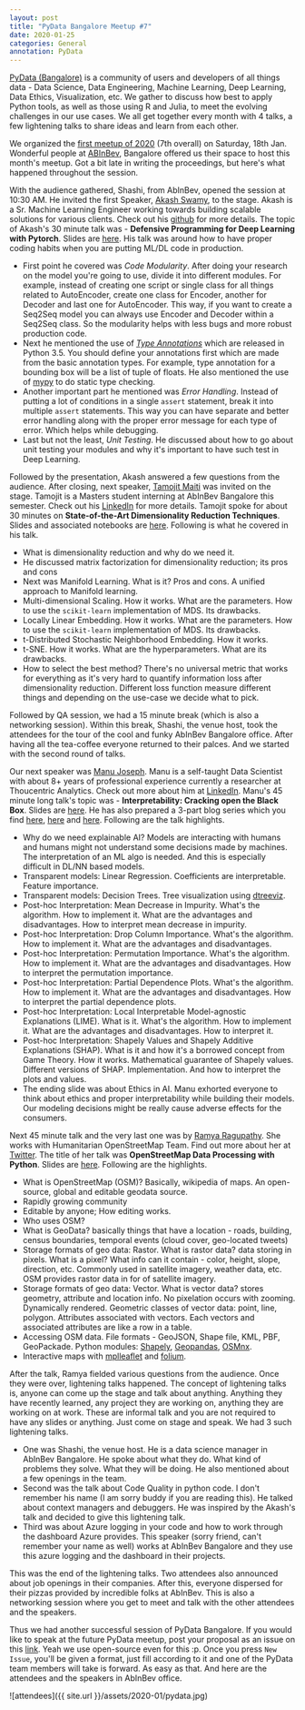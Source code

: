 ```yaml
---
layout: post
title: "PyData Bangalore Meetup #7"
date: 2020-01-25
categories: General
annotation: PyData
---
```



[PyData (Bangalore)](https://www.meetup.com/pydata-bangalore/) is a community of users and developers of all things data - Data Science, Data Engineering, Machine Learning, Deep Learning, Data Ethics, Visualization, etc. We gather to discuss how best to apply Python tools, as well as those using R and Julia, to meet the evolving challenges in our use cases. We all get together every month with 4 talks, a few lightening talks to share ideas and learn from each other.

We organized the [first meetup of 2020](https://www.meetup.com/pydata-bangalore/events/267686564/) (7th overall) on Saturday, 18th Jan. Wonderful people at [ABInBev](https://www.ab-inbev.com/), Bangalore offered us their space to host this month's meetup. Got a bit late in writing the proceedings, but here's what happened throughout the session.

With the audience gathered, Shashi, from AbInBev, opened the session at 10:30 AM. He invited the first Speaker, [Akash Swamy](https://github.com/hsakas), to the stage. Akash is a Sr. Machine Learning Engineer working towards building scalable solutions for various clients. Check out his [github](https://github.com/hsakas) for more details. The topic of Akash's 30 minute talk was - **Defensive Programming for Deep Learning with Pytorch**. Slides are [here](https://docs.google.com/presentation/d/1DPWiSbqlR-IVwn7-cx44ZXtr_Rkp0S5v00J_UsadGEg/edit?usp=sharing). His talk was around how to have proper coding habits when you are putting ML/DL code in production.

- First point he covered was *Code Modularity*. After doing your research on the model you're going to use, divide it into different modules. For example, instead of creating one script or single class for all things related to AutoEncoder, create one class for Encoder, another for Decoder and last one for AutoEncoder. This way, if you want to create a Seq2Seq model you can always use Encoder and Decoder within a Seq2Seq class. So the modularity helps with less bugs and more robust production code.
- Next he mentioned the use of [*Type Annotations*](https://docs.python.org/3/library/typing.html) which are released in Python 3.5. You should define your annotations first which are made from the basic annotation types. For example, type annotation for a bounding box will be a list of tuple of floats. He also mentioned the use of [mypy](https://github.com/python/mypy) to do static type checking.
- Another important part he mentioned was *Error Handling*. Instead of putting a lot of conditions in a single `assert` statement, break it into multiple `assert` statements. This way you can have separate and better error handling along with the proper error message for each type of error. Which helps while debugging.
- Last but not the least, *Unit Testing*. He discussed about how to go about unit testing your modules and why it's important to have such test in Deep Learning.

Followed by the presentation, Akash answered a few questions from the audience. After closing, next speaker, [Tamojit Maiti](https://www.linkedin.com/in/tamojit-maiti-635691157/) was invited on the stage. Tamojit is a Masters student interning at AbInBev Bangalore this semester. Check out his [LinkedIn](https://www.linkedin.com/in/tamojit-maiti-635691157/) for more details. Tamojit spoke for about 30 minutes on **State-of-the-Art Dimensionality Reduction Techniques**. Slides and associated notebooks are [here](https://github.com/tamojit-maiti/PyData-Dimension_Reduction-Jan-2020). Following is what he covered in his talk.

- What is dimensionality reduction and why do we need it.
- He discussed matrix factorization for dimensionality reduction; its pros and cons
- Next was Manifold Learning. What is it? Pros and cons. A unified approach to Manifold learning.
- Multi-dimensional Scaling. How it works. What are the parameters. How to use the `scikit-learn` implementation of MDS. Its drawbacks.
- Locally Linear Embedding. How it works. What are the parameters. How to use the `scikit-learn` implementation of MDS. Its drawbacks.
- t-Distributed Stochastic Neighborhood Embedding. How it works.
- t-SNE. How it works. What are the hyperparameters. What are its drawbacks.
- How to select the best method? There's no universal metric that works for everything as it's very hard to quantify information loss after dimensionality reduction. Different loss function measure different things and depending on the use-case we decide what to pick.

Followed by QA session, we had a 15 minute break (which is also a networking session). Within this break, Shashi, the venue host, took the attendees for the tour of the cool and funky AbInBev Bangalore office. After having all the tea-coffee everyone returned to their palces. And we started with the second round of talks.

Our next speaker was [Manu Joseph](https://www.linkedin.com/in/manujosephv/). Manu is a self-taught Data Scientist with
about 8+ years of professional experience currently a researcher at Thoucentric Analytics. Check out more about him at [LinkedIn](https://www.linkedin.com/in/manujosephv/). Manu's 45 minute long talk's topic was - **Interpretability: Cracking open the Black Box**. Slides are [here](https://drive.google.com/file/d/1GnpWyHXNNx-wkRgNFFvzz-iVE69ML-bV/view). He has also prepared a 3-part blog series which you find [here](https://deep-and-shallow.com/2019/11/13/interpretability-cracking-open-the-black-box-part-i/), [here](https://deep-and-shallow.com/2019/11/16/interpretability-cracking-open-the-black-box-part-ii/) and [here](https://deep-and-shallow.com/2019/11/24/interpretability-cracking-open-the-black-box-part-iii/). Following are the talk highlights.

- Why do we need explainable AI? Models are interacting with humans and humans might not understand some decisions made by machines. The interpretation of an ML algo is needed. And this is especially difficult in DL/NN based models.
- Transparent models: Linear Regression. Coefficients are interpretable. Feature importance.
- Transparent models: Decision Trees. Tree visualization using [dtreeviz](https://github.com/parrt/dtreeviz).
- Post-hoc Interpretation: Mean Decrease in Impurity. What's the algorithm. How to implement it. What are the advantages and disadvantages. How to interpret mean decrease in impurity.
- Post-hoc Interpretation: Drop Column Importance. What's the algorithm. How to implement it. What are the advantages and disadvantages.
- Post-hoc Interpretation: Permutation Importance. What's the algorithm. How to implement it. What are the advantages and disadvantages. How to interpret the permutation importance.
- Post-hoc Interpretation: Partial Dependence Plots. What's the algorithm. How to implement it. What are the advantages and disadvantages. How to interpret the partial dependence plots.
- Post-hoc Interpretation: Local Interpretable Model-agnostic Explanations (LIME). What is it. What's the algorithm. How to implement it. What are the advantages and disadvantages. How to interpret it.
- Post-hoc Interpretation: Shapely Values and Shapely Additive Explanations (SHAP). What is it and how it's a borrowed concept from Game Theory. How it works. Mathematical guarantee of Shapely values. Different versions of SHAP. Implementation. And how to interpret the plots and values.
- The ending slide was about Ethics in AI. Manu exhorted everyone to think about ethics and proper interpretability while building their models. Our modeling decisions might be really cause adverse effects for the consumers.

Next 45 minute talk and the very last one was by [Ramya Ragupathy](https://twitter.com/ramya_ragupathy). She works with Humanitarian OpenStreetMap Team. Find out more about her at [Twitter](https://www.linkedin.com/in/manujosephv/). The title of her talk was **OpenStreetMap Data Processing with Python**. Slides are [here](https://docs.google.com/presentation/d/1rC7WFn_w_QZaoJjriwvk3ykRiWKny1ip4pZXex82amo/mobilepresent#slide=id.g6454da2949_1_119). Following are the highlights.

- What is OpenStreetMap (OSM)? Basically, wikipedia of maps. An open-source, global and editable geodata source.
- Rapidly growing community
- Editable by anyone; How editing works.
- Who uses OSM?
- What is GeoData? basically things that have a location - roads, building, census boundaries, temporal events (cloud cover, geo-located tweets)
- Storage formats of geo data: Rastor. What is rastor data? data storing in pixels. What is a pixel? What info can it contain - color, height, slope, direction, etc. Commonly used in satellite imagery, weather data, etc. OSM provides rastor data in for of satellite imagery.
- Storage formats of geo data: Vector. What is vector data? stores geometry, attribute and location info. No pixelation occurs with zooming. Dynamically rendered. Geometric classes of vector data: point, line, polygon. Attributes associated with vectors. Each vectors and associated attributes are like a row in a table.
- Accessing OSM data. File formats - GeoJSON, Shape file, KML, PBF, GeoPackade. Python modules: [Shapely](https://github.com/Toblerity/Shapely), [Geopandas](http://geopandas.org/), [OSMnx](https://github.com/Toblerity/Shapely).
- Interactive maps with [mplleaflet](https://github.com/jwass/mplleaflet) and [folium](https://python-visualization.github.io/folium/).


After the talk, Ramya fielded various questions from the audience. Once they were over, lightening talks happened. The concept of lightening talks is, anyone can come up the stage and talk about anything. Anything they have recently learned, any project they are working on, anything they are working on at work. These are informal talk and you are not required to have any slides or anything. Just come on stage and speak. We had 3 such lightening talks.

- One was Shashi, the venue host. He is a data science manager in AbInBev Bangalore. He spoke about what they do. What kind of problems they solve. What they will be doing. He also mentioned about a few openings in the team.
- Second was the talk about Code Quality in python code. I don't remember his name (I am sorry buddy if you are reading this). He talked about context managers and debuggers. He was inspired by the Akash's talk and decided to give this lightening talk.
- Third was about Azure logging in your code and how to work through the dashboard Azure provides. This speaker (sorry friend, can't remember your name as well) works at AbInBev Bangalore and they use this azure logging and the dashboard in their projects.

This was the end of the lightening talks. Two attendees also announced about job openings in their companies. After this, everyone dispersed for their pizzas provided by incredible folks at AbInBev. This is also a networking session where you get to meet and talk with the other attendees and the speakers.

Thus we had another successful session of PyData Bangalore. If you would like to speak at the future PyData meetup, post your proposal as an issue on this [link](https://github.com/pydatabangalore/talks/issues?q=is%3Aopen+is%3Aissue). Yeah we use open-source even for this :p. Once you press `New Issue`, you'll be given a format, just fill according to it and one of the PyData team members will take is forward. As easy as that. And here are the attendees and the speakers in AbInBev office.

![attendees]({{ site.url }}/assets/2020-01/pydata.jpg)
